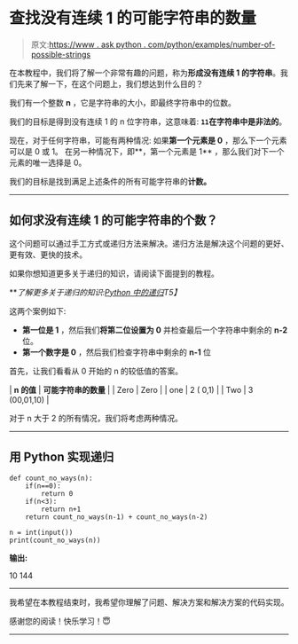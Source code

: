 # 查找没有连续 1 的可能字符串的数量

> 原文:[https://www . ask python . com/python/examples/number-of-possible-strings](https://www.askpython.com/python/examples/number-of-possible-strings)

在本教程中，我们将了解一个非常有趣的问题，称为**形成没有连续 1 的字符串**。我们先来了解一下，在这个问题上，我们想达到什么目的？

我们有一个整数 **n** ，它是字符串的大小，即最终字符串中的位数。

我们的目标是得到没有连续 1 的 n 位字符串，这意味着: **`11`在字符串中是非法的**。

现在，对于任何字符串，可能有两种情况:
如果**第一个元素是 0** ，那么下一个元素可以是 0 或 1。
在另一种情况下，即**，第一个元素是 1** ，那么我们对下一个元素的唯一选择是 0。

我们的目标是找到满足上述条件的所有可能字符串的**计数。**

* * *

## 如何求没有连续 1 的可能字符串的个数？

这个问题可以通过手工方式或递归方法来解决。递归方法是解决这个问题的更好、更有效、更快的技术。

如果你想知道更多关于递归的知识，请阅读下面提到的教程。

***了解更多关于递归的知识:[Python 中的递归](https://www.askpython.com/python/python-recursion-function)*T5】**

这两个案例如下:

*   **第一位是 1** ，然后我们**将第二位设置为 0** 并检查最后一个字符串中剩余的 **n-2** 位。
*   **第一个数字是 0** ，然后我们检查字符串中剩余的 **n-1** 位

首先，让我们看看从 0 开始的 n 的较低值的答案。

| **n 的值** | **可能字符串的数量** |
| Zero | Zero |
| one | 2 ( 0,1) |
| Two | 3 (00,01,10) |

对于 n 大于 2 的所有情况，我们将考虑两种情况。

* * *

## 用 Python 实现递归

```
def count_no_ways(n):
    if(n==0):
        return 0
    if(n<3):
        return n+1
    return count_no_ways(n-1) + count_no_ways(n-2)

n = int(input())
print(count_no_ways(n))

```

**输出:**

10
144

* * *

我希望在本教程结束时，我希望你理解了问题、解决方案和解决方案的代码实现。

感谢您的阅读！快乐学习！😇

* * *